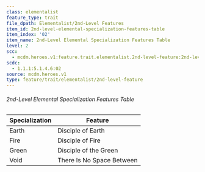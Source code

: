 ```yaml
---
class: elementalist
feature_type: trait
file_dpath: Elementalist/2nd-Level Features
item_id: 2nd-level-elemental-specialization-features-table
item_index: '02'
item_name: 2nd-Level Elemental Specialization Features Table
level: 2
scc:
  - mcdm.heroes.v1:feature.trait.elementalist.2nd-level-feature:2nd-level-elemental-specialization-features-table
scdc:
  - 1.1.1:5.1.4.6:02
source: mcdm.heroes.v1
type: feature/trait/elementalist/2nd-level-feature
---
```


###### 2nd-Level Elemental Specialization Features Table

| Specialization | Feature                   |
| -------------- | ------------------------- |
| Earth          | Disciple of Earth         |
| Fire           | Disciple of Fire          |
| Green          | Disciple of the Green     |
| Void           | There Is No Space Between |

